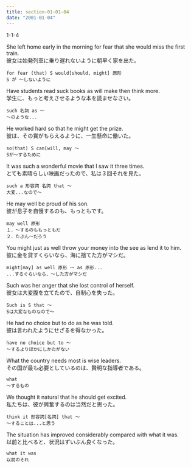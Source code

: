 ```yaml
---
title: section-01-01-04
date: "2001-01-04"
---
```


1-1-4

<!-- end -->

She left home early in the morning for fear that she would miss the first train.  
彼女は始発列車に乗り遅れないように朝早く家を出た。  

```
for fear (that) S would[should, might] 原形
S が ～しないように
```

Have students read suck books as will make then think more.  
学生に、もっと考えさせるような本を読ませなさい。  

```
such 名詞 as ～
～のような...
```

He worked hard so that he might get the prize.  
彼は、その賞がもらえるように、一生懸命に働いた。  

```
so(that) S can[will, may ～
Sが～するために
```

It was such a wonderful movie that I saw it three times.  
とても素晴らしい映画だったので、私は３回それを見た。  

```
such a 形容詞 名詞 that ～
大変...なので～
```

He may well be proud of his son.  
彼が息子を自慢するのも、もっともです。  

```
may well 原形
１．～するのももっともだ
２．たぶん～だろう
```

You might just as well throw your money into the see as lend it to him.  
彼に金を貸すくらいなら、海に捨てた方がマシだ。  

```
might[may] as well 原形 ～ as 原形...
...するぐらいなら、～した方がマシだ
```

Such was her anger that she lost control of herself.  
彼女は大変腹を立てたので、自制心を失った。  

```
Such is S that ～
Sは大変なものなので～
```

He had no choice but to do as he was told.  
彼は言われたようにせざるを得なかった。  

```
have no choice but to ～
～するよりほかにしかたがない
```

What the country needs most is wise leaders.  
その国が最も必要としているのは、賢明な指導者である。  

```
what
～するもの
```

We thought it natural that he should get excited.  
私たちは、彼が興奮するのは当然だと思った。  

```
think it 形容詞[名詞] that ～
～することは...と思う
```

The situation has improved considerably compared with what it was.  
以前と比べると、状況はずいぶん良くなった。  

```
what it was
以前のそれ
```
